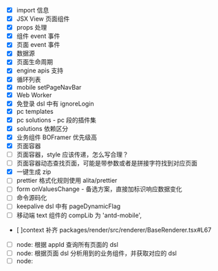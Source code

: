- [x] import 信息
- [x] JSX View 页面组件
- [x] props 处理
- [x] 组件 event 事件
- [x] 页面 event 事件
- [x] 数据源
- [x] 页面生命周期
- [x] engine apis 支持
- [x] 循环列表
- [x] mobile setPageNavBar
- [x] Web Worker
- [x] 免登录 dsl 中有 ignoreLogin
- [x] pc templates
- [x] pc solutions - pc 段的插件集
- [x] solutions 依赖区分
- [x] 业务组件 BOFramer 优先级高
- [x] 页面容器
- [ ] 页面容器，style 应该传递，怎么写合理？
- [ ] 页面容器动态查找页面，可能是带参数或者是拼接字符找到对应页面
- [x] 一键生成 zip
- [ ] prettier 格式化规则使用 alita/prettier
- [ ] form onValuesChange - 备选方案，直接加标识响应数据变化
- [ ] 命令源码化
- [ ] keepalive dsl 中有 pageDynamicFlag
- [ ] 移动端 text 组件的 compLib 为 'antd-mobile',
- [ ]context 补齐 packages/render/src/renderer/BaseRenderer.tsx#L67

- [ ] node: 根据 appId 查询所有页面的 dsl
- [ ] node: 根据页面 dsl 分析用到的业务组件，并获取对应的 dsl
- [ ] node:
